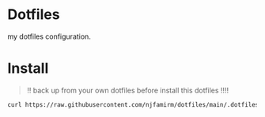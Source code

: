 # Dotfiles

my dotfiles configuration.

# Install

> ‼️ back up from your own dotfiles before install this dotfiles !!!!

```sh
curl https://raw.githubusercontent.com/njfamirm/dotfiles/main/.dotfiles/install.sh | bash
```
